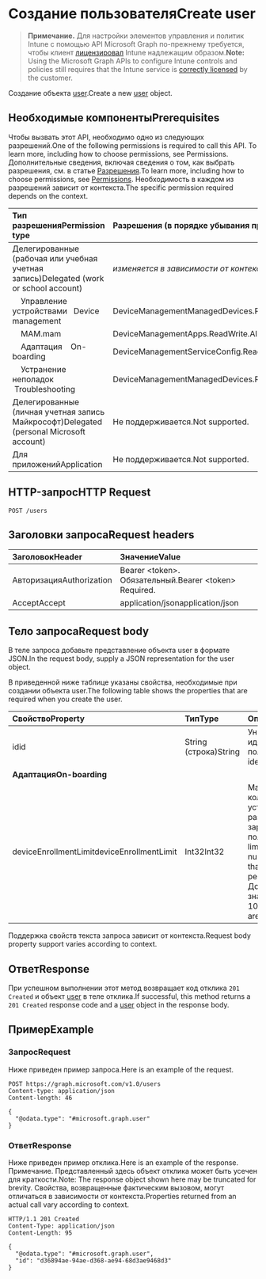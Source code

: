 # <a name="create-user"></a><span data-ttu-id="531a6-101">Создание пользователя</span><span class="sxs-lookup"><span data-stu-id="531a6-101">Create user</span></span>

> <span data-ttu-id="531a6-102">**Примечание.** Для настройки элементов управления и политик Intune с помощью API Microsoft Graph по-прежнему требуется, чтобы клиент [лицензировал](https://go.microsoft.com/fwlink/?linkid=839381) Intune надлежащим образом.</span><span class="sxs-lookup"><span data-stu-id="531a6-102">**Note:** Using the Microsoft Graph APIs to configure Intune controls and policies still requires that the Intune service is [correctly licensed](https://go.microsoft.com/fwlink/?linkid=839381) by the customer.</span></span>

<span data-ttu-id="531a6-103">Создание объекта [user](../resources/intune_shared_user.md).</span><span class="sxs-lookup"><span data-stu-id="531a6-103">Create a new [user](../resources/intune_shared_user.md) object.</span></span>
## <a name="prerequisites"></a><span data-ttu-id="531a6-104">Необходимые компоненты</span><span class="sxs-lookup"><span data-stu-id="531a6-104">Prerequisites</span></span>
<span data-ttu-id="531a6-105">Чтобы вызвать этот API, необходимо одно из следующих разрешений.</span><span class="sxs-lookup"><span data-stu-id="531a6-105">One of the following permissions is required to call this API. To learn more, including how to choose permissions, see Permissions.</span></span> <span data-ttu-id="531a6-106">Дополнительные сведения, включая сведения о том, как выбрать разрешения, см. в статье [Разрешения](../../../concepts/permissions_reference.md).</span><span class="sxs-lookup"><span data-stu-id="531a6-106">To learn more, including how to choose permissions, see [Permissions](../../../concepts/permissions_reference.md).</span></span>  <span data-ttu-id="531a6-107">Необходимость в каждом из разрешений зависит от контекста.</span><span class="sxs-lookup"><span data-stu-id="531a6-107">The specific permission required depends on the context.</span></span>

|<span data-ttu-id="531a6-108">Тип разрешения</span><span class="sxs-lookup"><span data-stu-id="531a6-108">Permission type</span></span>|<span data-ttu-id="531a6-109">Разрешения (в порядке убывания привилегий)</span><span class="sxs-lookup"><span data-stu-id="531a6-109">Permissions (from most to least privileged)</span></span>|
|:---|:---|
|<span data-ttu-id="531a6-110">Делегированные (рабочая или учебная учетная запись)</span><span class="sxs-lookup"><span data-stu-id="531a6-110">Delegated (work or school account)</span></span>| <span data-ttu-id="531a6-111">_изменяется в зависимости от контекста_</span><span class="sxs-lookup"><span data-stu-id="531a6-111">_varies by context_</span></span> |
| <span data-ttu-id="531a6-112">&nbsp; &nbsp; Управление устройствами</span><span class="sxs-lookup"><span data-stu-id="531a6-112">&nbsp; &nbsp;Device management</span></span> | <span data-ttu-id="531a6-113">DeviceManagementManagedDevices.ReadWrite.All</span><span class="sxs-lookup"><span data-stu-id="531a6-113">DeviceManagementManagedDevices.ReadWrite.All</span></span> |
| <span data-ttu-id="531a6-114">&nbsp; &nbsp; MAM</span><span class="sxs-lookup"><span data-stu-id="531a6-114">.mam</span></span> | <span data-ttu-id="531a6-115">DeviceManagementApps.ReadWrite.All</span><span class="sxs-lookup"><span data-stu-id="531a6-115">DeviceManagementApps.ReadWrite.All</span></span> |
| <span data-ttu-id="531a6-116">&nbsp; &nbsp; Адаптация</span><span class="sxs-lookup"><span data-stu-id="531a6-116">&nbsp; &nbsp; On-boarding</span></span> | <span data-ttu-id="531a6-117">DeviceManagementServiceConfig.ReadWrite.All</span><span class="sxs-lookup"><span data-stu-id="531a6-117">DeviceManagementServiceConfig.ReadWrite.All</span></span> |
| <span data-ttu-id="531a6-118">&nbsp; &nbsp; Устранение неполадок</span><span class="sxs-lookup"><span data-stu-id="531a6-118">&nbsp; &nbsp;Troubleshooting</span></span> | <span data-ttu-id="531a6-119">DeviceManagementManagedDevices.ReadWrite.All</span><span class="sxs-lookup"><span data-stu-id="531a6-119">DeviceManagementManagedDevices.ReadWrite.All</span></span> |
|<span data-ttu-id="531a6-120">Делегированные (личная учетная запись Майкрософт)</span><span class="sxs-lookup"><span data-stu-id="531a6-120">Delegated (personal Microsoft account)</span></span>|<span data-ttu-id="531a6-121">Не поддерживается.</span><span class="sxs-lookup"><span data-stu-id="531a6-121">Not supported.</span></span>|
|<span data-ttu-id="531a6-122">Для приложений</span><span class="sxs-lookup"><span data-stu-id="531a6-122">Application</span></span>|<span data-ttu-id="531a6-123">Не поддерживается.</span><span class="sxs-lookup"><span data-stu-id="531a6-123">Not supported.</span></span>|

## <a name="http-request"></a><span data-ttu-id="531a6-124">HTTP-запрос</span><span class="sxs-lookup"><span data-stu-id="531a6-124">HTTP Request</span></span>
<!-- {
  "blockType": "ignored"
}
-->
``` http
POST /users
```

## <a name="request-headers"></a><span data-ttu-id="531a6-125">Заголовки запроса</span><span class="sxs-lookup"><span data-stu-id="531a6-125">Request headers</span></span>
|<span data-ttu-id="531a6-126">Заголовок</span><span class="sxs-lookup"><span data-stu-id="531a6-126">Header</span></span>|<span data-ttu-id="531a6-127">Значение</span><span class="sxs-lookup"><span data-stu-id="531a6-127">Value</span></span>|
|:---|:---|
|<span data-ttu-id="531a6-128">Авторизация</span><span class="sxs-lookup"><span data-stu-id="531a6-128">Authorization</span></span>|<span data-ttu-id="531a6-129">Bearer &lt;token&gt;. Обязательный.</span><span class="sxs-lookup"><span data-stu-id="531a6-129">Bearer &lt;token&gt; Required.</span></span>|
|<span data-ttu-id="531a6-130">Accept</span><span class="sxs-lookup"><span data-stu-id="531a6-130">Accept</span></span>|<span data-ttu-id="531a6-131">application/json</span><span class="sxs-lookup"><span data-stu-id="531a6-131">application/json</span></span>|

## <a name="request-body"></a><span data-ttu-id="531a6-132">Тело запроса</span><span class="sxs-lookup"><span data-stu-id="531a6-132">Request body</span></span>
<span data-ttu-id="531a6-133">В теле запроса добавьте представление объекта user в формате JSON.</span><span class="sxs-lookup"><span data-stu-id="531a6-133">In the request body, supply a JSON representation for the user object.</span></span>

<span data-ttu-id="531a6-134">В приведенной ниже таблице указаны свойства, необходимые при создании объекта user.</span><span class="sxs-lookup"><span data-stu-id="531a6-134">The following table shows the properties that are required when you create the user.</span></span>

|<span data-ttu-id="531a6-135">Свойство</span><span class="sxs-lookup"><span data-stu-id="531a6-135">Property</span></span>|<span data-ttu-id="531a6-136">Тип</span><span class="sxs-lookup"><span data-stu-id="531a6-136">Type</span></span>|<span data-ttu-id="531a6-137">Описание</span><span class="sxs-lookup"><span data-stu-id="531a6-137">Description</span></span>|
|:---|:---|:---|
|<span data-ttu-id="531a6-138">id</span><span class="sxs-lookup"><span data-stu-id="531a6-138">id</span></span>|<span data-ttu-id="531a6-139">String (строка)</span><span class="sxs-lookup"><span data-stu-id="531a6-139">String</span></span>|<span data-ttu-id="531a6-140">Уникальный идентификатор пользователя.</span><span class="sxs-lookup"><span data-stu-id="531a6-140">Unique identifier of the user.</span></span>|
|<span data-ttu-id="531a6-141">**Адаптация**</span><span class="sxs-lookup"><span data-stu-id="531a6-141">**On-boarding**</span></span>|
|<span data-ttu-id="531a6-142">deviceEnrollmentLimit</span><span class="sxs-lookup"><span data-stu-id="531a6-142">deviceEnrollmentLimit</span></span>|<span data-ttu-id="531a6-143">Int32</span><span class="sxs-lookup"><span data-stu-id="531a6-143">Int32</span></span>|<span data-ttu-id="531a6-144">Максимальное количество устройств, которые разрешено зарегистрировать пользователю.</span><span class="sxs-lookup"><span data-stu-id="531a6-144">The limit on the maximum number of devices that the user is permitted to enroll.</span></span> <span data-ttu-id="531a6-145">Допустимые значения: 5 или 1000.</span><span class="sxs-lookup"><span data-stu-id="531a6-145">Allowed values are 5 or 1000.</span></span>|

<span data-ttu-id="531a6-146">Поддержка свойств текста запроса зависит от контекста.</span><span class="sxs-lookup"><span data-stu-id="531a6-146">Request body property support varies according to context.</span></span>

## <a name="response"></a><span data-ttu-id="531a6-147">Ответ</span><span class="sxs-lookup"><span data-stu-id="531a6-147">Response</span></span>
<span data-ttu-id="531a6-148">При успешном выполнении этот метод возвращает код отклика `201 Created` и объект [user](../resources/intune_shared_user.md) в теле отклика.</span><span class="sxs-lookup"><span data-stu-id="531a6-148">If successful, this method returns a `201 Created` response code and a [user](../resources/intune_shared_user.md) object in the response body.</span></span>

## <a name="example"></a><span data-ttu-id="531a6-149">Пример</span><span class="sxs-lookup"><span data-stu-id="531a6-149">Example</span></span>

### <a name="request"></a><span data-ttu-id="531a6-150">Запрос</span><span class="sxs-lookup"><span data-stu-id="531a6-150">Request</span></span>
<span data-ttu-id="531a6-151">Ниже приведен пример запроса.</span><span class="sxs-lookup"><span data-stu-id="531a6-151">Here is an example of the request.</span></span>

``` http
POST https://graph.microsoft.com/v1.0/users
Content-type: application/json
Content-length: 46

{
  "@odata.type": "#microsoft.graph.user"
}
```

### <a name="response"></a><span data-ttu-id="531a6-152">Ответ</span><span class="sxs-lookup"><span data-stu-id="531a6-152">Response</span></span>
<span data-ttu-id="531a6-153">Ниже приведен пример отклика.</span><span class="sxs-lookup"><span data-stu-id="531a6-153">Here is an example of the response.</span></span> <span data-ttu-id="531a6-154">Примечание. Представленный здесь объект отклика может быть усечен для краткости.</span><span class="sxs-lookup"><span data-stu-id="531a6-154">Note: The response object shown here may be truncated for brevity.</span></span> <span data-ttu-id="531a6-155">Свойства, возвращенные фактическим вызовом, могут отличаться в зависимости от контекста.</span><span class="sxs-lookup"><span data-stu-id="531a6-155">Properties returned from an actual call vary according to context.</span></span>

``` http
HTTP/1.1 201 Created
Content-Type: application/json
Content-Length: 95

{
  "@odata.type": "#microsoft.graph.user",
  "id": "d36894ae-94ae-d368-ae94-68d3ae9468d3"
}
```



